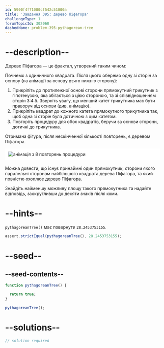 ```yaml
---
id: 5900f4f71000cf542c51000a
title: 'Завдання 395: дерево Піфагора'
challengeType: 1
forumTopicId: 302060
dashedName: problem-395-pythagorean-tree
---
```


# --description--

Дерево Піфагора — це фрактал, утворений таким чином:

Почнемо з одиничного квадрата. Після цього оберемо одну зі сторін за основу (на анімації за основу взято нижню сторону):

1. Прикріпіть до протилежної основі сторони прямокутний трикутник з гіпотенузою, яка збігається з цією стороною, та зі співвідношенням сторін 3:4:5. Зверніть увагу, що менший катет трикутника має бути праворуч від основи (див. анімацію).
2. Прикріпіть квадрат до кожного катета прямокутного трикутника так, щоб одна зі сторін була дотичною з цим катетом.
3. Повторіть процедуру для обох квадратів, беручи за основи сторони, дотичні до трикутника.

Отримана фігура, після нескінченної кількості повторень, є деревом Піфагора.

<img alt="анімація з 8 повторень процедури" src="https://cdn.freecodecamp.org/curriculum/project-euler/pythagorean-tree.gif" style="background-color: white; padding: 10px; display: block; margin-right: auto; margin-left: auto; margin-bottom: 1.2rem;" />

Можна довести, що існує принаймні один прямокутник, сторони якого паралельні сторонам найбільшого квадрата дерева Піфагора, та який повністю охоплює дерево Піфагора.

Знайдіть найменшу можливу площу такого прямокутника та надайте відповідь, заокругливши до десяти знаків після коми.

# --hints--

`pythagoreanTree()` має повернути `28.2453753155`.

```js
assert.strictEqual(pythagoreanTree(), 28.2453753155);
```

# --seed--

## --seed-contents--

```js
function pythagoreanTree() {

  return true;
}

pythagoreanTree();
```

# --solutions--

```js
// solution required
```

